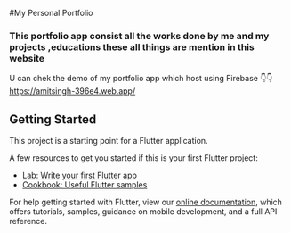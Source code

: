 #My Personal Portfolio
### This portfolio app consist all the works done by me and my projects ,educations these all things are mention in this website 

U can chek the demo of my portfolio app which host using 
Firebase 👇👇
https://amitsingh-396e4.web.app/

## Getting Started

This project is a starting point for a Flutter application.

A few resources to get you started if this is your first Flutter project:

- [Lab: Write your first Flutter app](https://flutter.dev/docs/get-started/codelab)
- [Cookbook: Useful Flutter samples](https://flutter.dev/docs/cookbook)

For help getting started with Flutter, view our
[online documentation](https://flutter.dev/docs), which offers tutorials,
samples, guidance on mobile development, and a full API reference.
